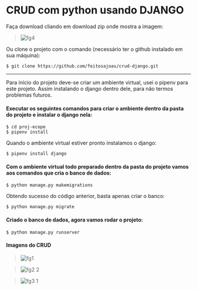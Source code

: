 # CRUD com python usando DJANGO

Faça download cliando em download zip onde mostra a imagem:

>![fg4](https://user-images.githubusercontent.com/49026950/76280713-89be5480-6271-11ea-915a-bd484b91b0b7.png)

Ou clone o projeto com o comando (necessário ter o github instalado em sua máquina):
```
$ git clone https://github.com/feitosajoas/crud-django.git
```
---------------------------------------------------------------
Para início do projeto deve-se criar um ambiente virtual, usei o pipenv para este projeto. Assim instalando o django dentro dele, para não termos problemas futuros.

#### Executar os seguintes comandos para criar o ambiente dentro da pasta do projeto e instalar o django nela:
```
$ cd proj-ecope
$ pipenv install
```
Quando o ambiente virtual estiver pronto instalamos o django:
```
$ pipenv install django
```

#### Com o ambiente virtual todo preparado dentro da pasta do projeto vamos aos comandos que cria o banco de dados:
```
$ python manage.py makemigrations
```
Obtendo sucesso do código anterior, basta apenas criar o banco:
```
$ python manage.py migrate
```

#### Criado o banco de dados, agora vamos rodar o projeto:
```
$ python manage.py runserver
```

#### Imagens do CRUD
>![fg1](https://user-images.githubusercontent.com/49026950/76281022-9a22ff00-6272-11ea-8fad-e6f47eda2b11.png)

>![fg2 2](https://user-images.githubusercontent.com/49026950/76281614-5af5ad80-6274-11ea-94df-1423f17221b1.png)

>![fg3 1](https://user-images.githubusercontent.com/49026950/76281551-22ee6a80-6274-11ea-85bf-8adf6e9b22a5.png)
